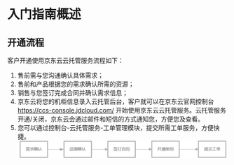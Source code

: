# 入门指南概述
## 开通流程
客户开通使用京东云云托管服务流程如下：
1. 售前需与您沟通确认具体需求；
2. 售前和产品根据您的需求确认所需的资源；
3. 销售与您签订完成合同并确认需求信息；
4. 京东云将您的机柜信息录入云托管后台，客户就可以在京东云官网控制台 https://ccs-console.jdcloud.com/  开始使用京东云云托管服务。云托管服务开通/关闭，京东云会通过邮件和短信的方式通知您，方便您及查看。
5. 您可以通过控制台-云托管服务-工单管理模块，提交所需工单服务，方便快捷。
![开通流程查看连接](https://github.com/jdcloudcom/cn/blob/cn-Cloud-Cabinet-Service/image/Hyper-Converged-IDC/Cloud-Cabinet-Service/CCS001.png)


